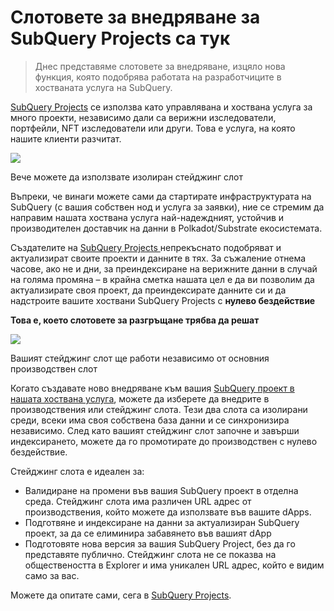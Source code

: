 # Слотовете за внедряване за SubQuery Projects са тук

> Днес представяме слотовете за внедряване, изцяло нова функция, която подобрява работата на разработчиците в хостваната услуга на SubQuery.

[SubQuery Projects](https://project.subquery.network/) се използва като управлявана и хоствана услуга за много проекти, независимо дали са верижни изследователи, портфейли, NFT изследователи или други. Това е услуга, на която нашите клиенти разчитат.

![](https://miro.medium.com/max/1400/0*PugDgh6weZspRIO2)

Вече можете да използвате изолиран стейджинг слот

Въпреки, че винаги можете сами да стартирате инфраструктурата на SubQuery (с вашия собствен нод и услуга за заявки), ние се стремим да направим нашата хоствана услуга най-надеждният, устойчив и производителен доставчик на данни в Polkadot/Substrate екосистемата.

Създателите на [SubQuery Projects ](https://project.subquery.network/) непрекъснато подобряват и актуализират своите проекти и данните в тях. За съжаление отнема часове, ако не и дни, за преиндексиране на верижните данни в случай на голяма промяна – в крайна сметка нашата цел е да ви позволим да актуализирате своя проект, да преиндексирате данните си и да надстроите вашите хоствани SubQuery Projects с **нулево бездействие**

**Това е, което слотовете за разгръщане трябва да решат**

![](https://miro.medium.com/max/1400/0*vQ33aqhn1eVllo5t)

Вашият стейджинг слот ще работи независимо от основния производствен слот

Когато създавате ново внедряване към вашия [SubQuery проект в нашата хоствана услуга](https://project.subquery.network/), можете да изберете да внедрите в производствения или стейджинг слота. Тези два слота са изолирани среди, всеки има своя собствена база данни и се синхронизира независимо. След като вашият стейджинг слот започне и завърши индексирането, можете да го промотирате до производствен с нулево бездействие.

Стейджинг слота е идеален за:

-   Валидиране на промени във вашия SubQuery проект в отделна среда. Стейджинг слота има различен URL адрес от производствения, който можете да използвате във вашите dApps.
-   Подготвяне и индексиране на данни за актуализиран SubQuery проект, за да се елиминира забавянето във вашият dApp
-   Подготовяте нова версия за вашия SubQuery Project, без да го представяте публично. Стейджинг слота не се показва на обществеността в Explorer и има уникален URL адрес, който е видим само за вас.

Можете да опитате сами, сега в [SubQuery Projects](https://project.subquery.network/).